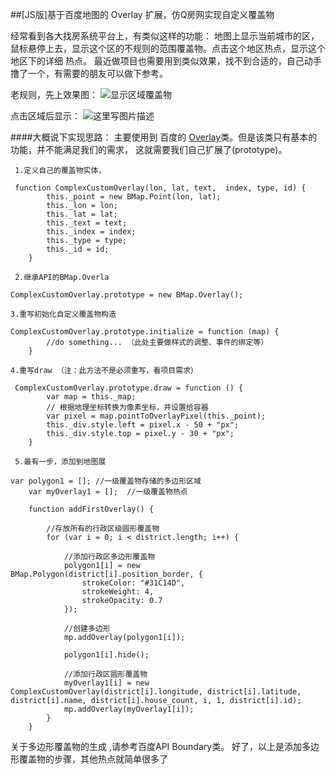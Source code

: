 ##[JS版]基于百度地图的 Overlay 扩展，仿Q房网实现自定义覆盖物

经常看到各大找房系统平台上，有类似这样的功能： 地图上显示当前城市的区，鼠标悬停上去，显示这个区的不规则的范围覆盖物。点击这个地区热点，显示这个地区下的详细 热点。 最近做项目也需要用到类似效果，找不到合适的，自己动手撸了一个，有需要的朋友可以做下参考。

 老规则，先上效果图：
 ![显示区域覆盖物](http://img.blog.csdn.net/20171006173851827?watermark/2/text/aHR0cDovL2Jsb2cuY3Nkbi5uZXQvdTAxMjQyMzU1Nw==/font/5a6L5L2T/fontsize/400/fill/I0JBQkFCMA==/dissolve/70/gravity/SouthEast)

点击区域后显示：
![这里写图片描述](http://img.blog.csdn.net/20171006173931965?watermark/2/text/aHR0cDovL2Jsb2cuY3Nkbi5uZXQvdTAxMjQyMzU1Nw==/font/5a6L5L2T/fontsize/400/fill/I0JBQkFCMA==/dissolve/70/gravity/SouthEast)

 
####大概说下实现思路：
   主要使用到 百度的 [Overlay](http://developer.baidu.com/map/reference/index.php?title=Class:%E8%A6%86%E7%9B%96%E7%89%A9%E7%B1%BB/Overlay)类。但是该类只有基本的功能，并不能满足我们的需求， 这就需要我们自己扩展了(prototype)。
    
     1.定义自己的覆盖物实体，
```
 function ComplexCustomOverlay(lon, lat, text,  index, type, id) {
        this._point = new BMap.Point(lon, lat);
        this._lon = lon;
        this._lat = lat;
        this._text = text;
        this._index = index;
        this._type = type;
        this._id = id;
    }
```
     2.继承API的BMap.Overla     
```
ComplexCustomOverlay.prototype = new BMap.Overlay();
```


	3.重写初始化自定义覆盖物构造

```
ComplexCustomOverlay.prototype.initialize = function (map) {
		//do something... （此处主要做样式的调整、事件的绑定等）
	}
```

	4.重写draw （注：此方法不是必须重写，看项目需求）

```
 ComplexCustomOverlay.prototype.draw = function () {
        var map = this._map;
        // 根据地理坐标转换为像素坐标，并设置给容器
        var pixel = map.pointToOverlayPixel(this._point);
        this._div.style.left = pixel.x - 50 + "px";
        this._div.style.top = pixel.y - 30 + "px";
    }
```
     5.最有一步，添加到地图展     
```
var polygon1 = []; //一级覆盖物存储的多边形区域
    var myOverlay1 = [];  //一级覆盖物热点

    function addFirstOverlay() {

        //存放所有的行政区级圆形覆盖物
        for (var i = 0; i < district.length; i++) {

            //添加行政区多边形覆盖物
            polygon1[i] = new BMap.Polygon(district[i].position_border, {
                strokeColor: "#31C14D",
                strokeWeight: 4,
                strokeOpacity: 0.7
            });

            //创建多边形
            mp.addOverlay(polygon1[i]);

            polygon1[i].hide();

            //添加行政区圆形覆盖物
            myOverlay1[i] = new ComplexCustomOverlay(district[i].longitude, district[i].latitude, district[i].name, district[i].house_count, i, 1, district[i].id);
            mp.addOverlay(myOverlay1[i]);
        }
    }
```

关于多边形覆盖物的生成 ,请参考百度API Boundary类。 
好了，以上是添加多边形覆盖物的步骤，其他热点就简单很多了

